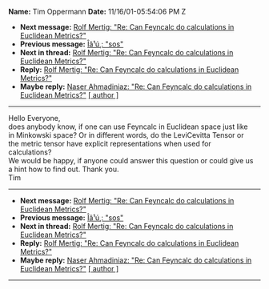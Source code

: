 **Name:** Tim Oppermann
**Date:** 11/16/01-05:54:06 PM Z

  - **Next message:** [Rolf Mertig: "Re: Can Feyncalc do calculations in
    Euclidean Metrics?"](0067.html)
  - **Previous message:** [Îâ¹ú¸: "sos"](0065.html)
  - **Next in thread:** [Rolf Mertig: "Re: Can Feyncalc do calculations
    in Euclidean Metrics?"](0067.html)
  - **Reply:** [Rolf Mertig: "Re: Can Feyncalc do calculations in
    Euclidean Metrics?"](0067.html)
  - **Maybe reply:** [Naser Ahmadiniaz: "Re: Can Feyncalc do
    calculations in Euclidean Metrics?"](1018.html)
    [[ author ]](author.html#66)

-----

Hello Everyone,  
does anybody know, if one can use Feyncalc in Euclidean space just
like  
in Minkowski space? Or in different words, do the LeviCevitta Tensor
or  
the metric tensor have explicit representations when used for  
calculations?  
We would be happy, if anyone could answer this question or could give
us  
a hint how to find out. Thank you.  
Tim  

-----

  - **Next message:** [Rolf Mertig: "Re: Can Feyncalc do calculations in
    Euclidean Metrics?"](0067.html)
  - **Previous message:** [Îâ¹ú¸: "sos"](0065.html)
  - **Next in thread:** [Rolf Mertig: "Re: Can Feyncalc do calculations
    in Euclidean Metrics?"](0067.html)
  - **Reply:** [Rolf Mertig: "Re: Can Feyncalc do calculations in
    Euclidean Metrics?"](0067.html)
  - **Maybe reply:** [Naser Ahmadiniaz: "Re: Can Feyncalc do
    calculations in Euclidean Metrics?"](1018.html)
    [[ author ]](author.html#66)

-----

